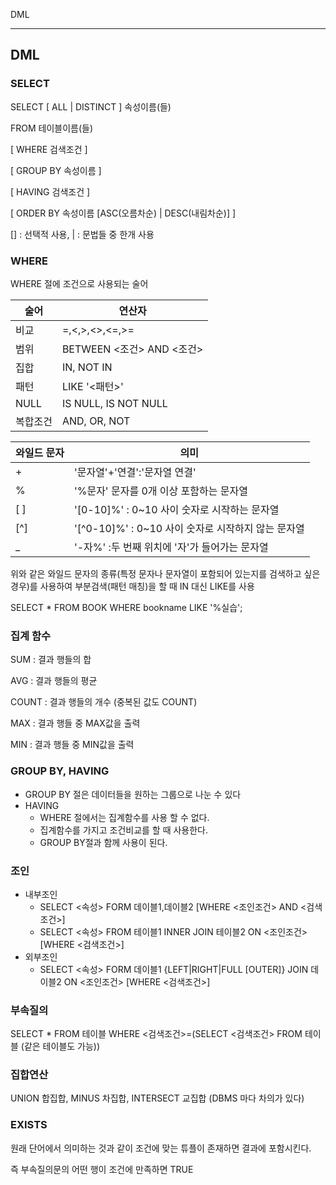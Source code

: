 DML

---

## DML

### SELECT

SELECT [ ALL | DISTINCT ] 속성이름(들)

FROM 테이블이름(들)

[ WHERE 검색조건 ]

[ GROUP BY 속성이름 ]

[ HAVING 검색조건 ]

[ ORDER BY 속성이름 [ASC(오름차순) | DESC(내림차순)] ]

[] : 선택적 사용, | : 문법들 중 한개 사용

### WHERE

WHERE 절에 조건으로 사용되는 술어

| 술어     | 연산자                    |
| -------- | ------------------------- |
| 비교     | =,<,>,<>,<=,>=            |
| 범위     | BETWEEN <조건> AND <조건> |
| 집합     | IN, NOT IN                |
| 패턴     | LIKE '<패턴>'             |
| NULL     | IS NULL, IS NOT NULL      |
| 복합조건 | AND, OR, NOT              |

| 와일드 문자 | 의미                                                |
| ----------- | --------------------------------------------------- |
| +           | '문자열'+'연결':'문자열 연결'                       |
| %           | '%문자' 문자를 0개 이상 포함하는 문자열             |
| [ ]         | '[0-10]%' : 0~10 사이 숫자로 시작하는 문자열        |
| [^]         | '\[^0-10]%' : 0~10 사이 숫자로 시작하지 않는 문자열 |
| _           | '-자%' :두 번째 위치에 '자'가 들어가는 문자열       |

위와 같은 와일드 문자의 종류(특정 문자나 문자열이 포함되어 있는지를 검색하고 싶은 경우)를 사용하여 부분검색(패턴 매칭)을 할 때 IN 대신 LIKE를 사용

SELECT * FROM BOOK WHERE bookname LIKE '%실습';

### 집계 함수

SUM : 결과 행들의 합

AVG : 결과 행들의 평균 

COUNT : 결과 행들의 개수 (중복된 값도 COUNT)

MAX : 결과 행들 중 MAX값을 출력

MIN : 결과 행들 중 MIN값을 출력

### GROUP BY, HAVING

- GROUP BY 절은 데이터들을 원하는 그룹으로 나눈 수 있다
- HAVING
	- WHERE 절에서는 집계함수를 사용 할 수 없다.
	- 집계함수를 가지고 조건비교를 할 때 사용한다.
	- GROUP BY절과 함께 사용이 된다.

### 조인

- 내부조인
	- SELECT <속성>
		FORM 데이블1,데이블2 
		[WHERE <조인조건> AND <검색조건>]
	- SELECT <속성>
		FROM 테이블1 INNER JOIN 테이블2 ON <조인조건>
		[WHERE <검색조건>]
- 외부조인
	- SELECT <속성>
		FORM 데이블1 {LEFT|RIGHT|FULL [OUTER]} JOIN 데이블2 ON  <조인조건>
		[WHERE <검색조건>]

### 부속질의

SELECT *
FROM 테이블
WHERE <검색조건>=(SELECT <검색조건>
									FROM 테이블 (같은 테이블도 가능))

### 집합연산

UNION 합집합, MINUS 차집합, INTERSECT 교집합 (DBMS 마다 차의가 있다)

### EXISTS

원래 단어에서 의미하는 것과 같이 조건에 맞는 튜플이 존재하면 결과에 포함시킨다.

즉 부속질의문의 어떤 행이 조건에 만족하면 TRUE


